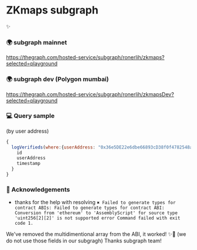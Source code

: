 # ZKmaps subgraph

✨
### 🌍 subgraph mainnet
https://thegraph.com/hosted-service/subgraph/ronerlih/zkmaps?selected=playground
### 🌍 subgraph dev (Polygon mumbai)
https://thegraph.com/hosted-service/subgraph/ronerlih/zkmapsDev?selected=playground

### 💻 Query sample
(by user address)
```js
{
  logVerifieds(where:{userAddress: "0x36e5DE22e6dbe66893cD38f0f4782548a0B9B410" }) {
    id
    userAddress
    timestamp
  }
}
```

### 🙌 Acknowledgements
- thanks for the help with resolving 
  `✖ Failed to generate types for contract ABIs: Failed to generate types for contract ABI: Conversion from 'ethereum' to 'AssemblyScript' for source type 'uint256[2][2]' is not supported error Command failed with exit code 1.`

We've removed the multidimentional array from the ABI, it worked! ✨👾 
(we do not use those fields in our subgragh) Thanks subgraph team!